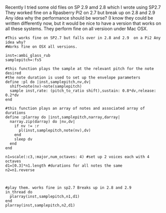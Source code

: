 Recently I tried some old files on SP 2.9 amd 2.8 which I wrote using SP2.7
They worked fine on a Rpasberry Pi2 on 2.7 but break up on 2.8 and 2.9
Any idea why the performance should be worse? (I know they could be written differently now, but it would be nice to have a version that works on all these systems.
They perform fine on all versioon under Mac OSX.

```
#This works fine on SP2.7 but falls over in 2.8 and 2.9  on a Pi2 Any idea why?
#Works fine on OSX all versions.

inst=:ambi_glass_rub
samplepitch=:fs5

#this function plays the sample at the relevant pitch for the note desired
#the note duration is used to set up the envelope parameters
define :pl do |inst,samplepitch,nv,dv|
  shift=note(nv)-note(samplepitch)
  sample inst,rate: (pitch_to_ratio shift),sustain: 0.8*dv,release: 0.2*dv
end

#this function plays an array of notes and associated array of durations
define :plarray do |inst,samplepitch,narray,darray|
  narray.zip(darray) do |nv,dv|
    if nv != :r
      pl(inst,samplepitch,note(nv),dv)
    end
    sleep dv
  end
end

n1=scale(:c3,:major,num_octaves: 4) #set up 2 voices each with 4 octaves
d1=[0.3]*n1.length #durations for all notes the same
n2=n1.reverse



#play them. works fine in sp2.7 Breaks up in 2.8 and 2.9
in_thread do
  plarray(inst,samplepitch,n1,d1)
end
plarray(inst,samplepitch,n2,d1)
```
